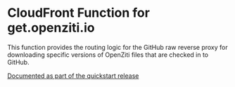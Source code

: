 
# CloudFront Function for get.openziti.io

This function provides the routing logic for the GitHub raw reverse proxy for downloading specific versions of OpenZiti
files that are checked in to GitHub.

[Documented as part of the quickstart release](../../../quickstart/README.md#github-raw-reverse-proxy)
